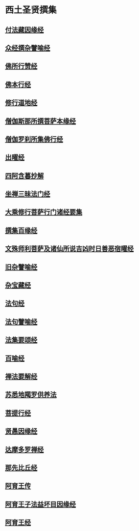 # 西土圣贤撰集

## [付法藏因缘经](宗教\佛藏\乾隆藏\西土圣贤撰集\付法藏因缘经)

## [众经撰杂譬喻经](宗教\佛藏\乾隆藏\西土圣贤撰集\众经撰杂譬喻经)

## [佛所行赞经](宗教\佛藏\乾隆藏\西土圣贤撰集\佛所行赞经)

## [佛本行经](宗教\佛藏\乾隆藏\西土圣贤撰集\佛本行经)

## [修行道地经](宗教\佛藏\乾隆藏\西土圣贤撰集\修行道地经)

## [僧伽斯那所撰菩萨本缘经](宗教\佛藏\乾隆藏\西土圣贤撰集\僧伽斯那所撰菩萨本缘经)

## [僧伽罗刹所集佛行经](宗教\佛藏\乾隆藏\西土圣贤撰集\僧伽罗刹所集佛行经)

## [出曜经](宗教\佛藏\乾隆藏\西土圣贤撰集\出曜经)

## [四阿含暮抄解](宗教\佛藏\乾隆藏\西土圣贤撰集\四阿含暮抄解)

## [坐禅三昧法门经](宗教\佛藏\乾隆藏\西土圣贤撰集\坐禅三昧法门经)

## [大乘修行菩萨行门诸经要集](宗教\佛藏\乾隆藏\西土圣贤撰集\大乘修行菩萨行门诸经要集)

## [撰集百缘经](宗教\佛藏\乾隆藏\西土圣贤撰集\撰集百缘经)

## [文殊师利菩萨及诸仙所说吉凶时日善恶宿曜经](宗教\佛藏\乾隆藏\西土圣贤撰集\文殊师利菩萨及诸仙所说吉凶时日善恶宿曜经)

## [旧杂譬喻经](宗教\佛藏\乾隆藏\西土圣贤撰集\旧杂譬喻经)

## [杂宝藏经](宗教\佛藏\乾隆藏\西土圣贤撰集\杂宝藏经)

## [法句经](宗教\佛藏\乾隆藏\西土圣贤撰集\法句经)

## [法句譬喻经](宗教\佛藏\乾隆藏\西土圣贤撰集\法句譬喻经)

## [法集要颂经](宗教\佛藏\乾隆藏\西土圣贤撰集\法集要颂经)

## [百喻经](宗教\佛藏\乾隆藏\西土圣贤撰集\百喻经)

## [禅法要解经](宗教\佛藏\乾隆藏\西土圣贤撰集\禅法要解经)

## [苏悉地羯罗供养法](宗教\佛藏\乾隆藏\西土圣贤撰集\苏悉地羯罗供养法)

## [菩提行经](宗教\佛藏\乾隆藏\西土圣贤撰集\菩提行经)

## [贤愚因缘经](宗教\佛藏\乾隆藏\西土圣贤撰集\贤愚因缘经)

## [达摩多罗禅经](宗教\佛藏\乾隆藏\西土圣贤撰集\达摩多罗禅经)

## [那先比丘经](宗教\佛藏\乾隆藏\西土圣贤撰集\那先比丘经)

## [阿育王传](宗教\佛藏\乾隆藏\西土圣贤撰集\阿育王传)

## [阿育王子法益坏目因缘经](宗教\佛藏\乾隆藏\西土圣贤撰集\阿育王子法益坏目因缘经)

## [阿育王经](宗教\佛藏\乾隆藏\西土圣贤撰集\阿育王经)

